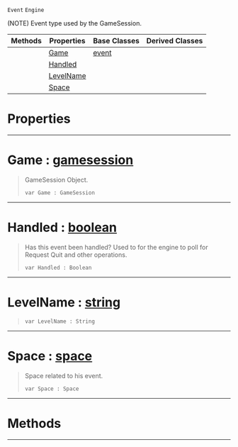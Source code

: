  `Event` `Engine`



(NOTE) Event type used by the GameSession.

|Methods|Properties|Base Classes|Derived Classes|
|---|---|---|---|
| |[ Game](https://github.com/PlasmaEngine/PlasmaDocs/blob/master/code_reference/class_reference/gameevent.markdown#game-plasma-engine-documen)|[event](https://github.com/PlasmaEngine/PlasmaDocs/blob/master/code_reference/class_reference/event.markdown)| |
| |[ Handled](https://github.com/PlasmaEngine/PlasmaDocs/blob/master/code_reference/class_reference/gameevent.markdown#handled-plasma-engine-docu)| | |
| |[ LevelName](https://github.com/PlasmaEngine/PlasmaDocs/blob/master/code_reference/class_reference/gameevent.markdown#levelname-plasma-engine-do)| | |
| |[ Space](https://github.com/PlasmaEngine/PlasmaDocs/blob/master/code_reference/class_reference/gameevent.markdown#space-plasma-engine-docume)| | |


 #  Properties


---  
 #  Game : [gamesession](https://github.com/PlasmaEngine/PlasmaDocs/blob/master/code_reference/class_reference/gamesession.markdown)

> GameSession Object.
> ``` lang=cpp, name=Lightning
> var Game : GameSession


---  
 #  Handled : [boolean](https://github.com/PlasmaEngine/PlasmaDocs/blob/master/code_reference/lightning_base_types/boolean.markdown)

> Has this event been handled? Used to for the engine to poll for Request Quit and other operations.
> ``` lang=cpp, name=Lightning
> var Handled : Boolean


---  
 #  LevelName : [string](https://github.com/PlasmaEngine/PlasmaDocs/blob/master/code_reference/lightning_base_types/string.markdown)

> 
> ``` lang=cpp, name=Lightning
> var LevelName : String


---  
 #  Space : [space](https://github.com/PlasmaEngine/PlasmaDocs/blob/master/code_reference/class_reference/space.markdown)

> Space related to his event.
> ``` lang=cpp, name=Lightning
> var Space : Space


---  
 #  Methods


---  
 

 